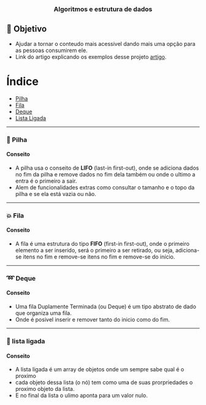 <h3 align="center">
    Algoritmos e estrutura de dados
</h3>


<a id="objetivo"></a>

## :bookmark: Objetivo

- Ajudar a tornar o conteudo mais acessivel dando mais uma opção para as pessoas consumirem ele.
- Link do artigo explicando os exemplos desse projeto [artigo](https://medium.com/php-word/estrutura-de-dados-6afb386a6fc1).

# Índice

- [Pilha](#pilha) 
- [Fila](#fila) 
- [Deque](#deque)
- [Lista Ligada](#lista_ligada)

<hr>

<a id="pilha"></a>
### :large_orange_diamond: Pilha

#### Conseito

- A pilha usa o conseito de <b>LIFO</b> (last-in first-out), onde se adiciona dados no fim da pilha e remove dados no fim dela também ou onde o ultimo a entra é o primeiro a sair.
- Alem de funcionalidades extras como consultar o tamanho e o topo da pilha e se ela está vazia ou não.

<hr>

<a id="fila"></a>
### :boom: Fila

#### Conseito

- A fila é uma estrutura do tipo <b>FIFO</b> (first-in first-out), onde o primeiro elemento a ser inserido, será o primeiro a ser retirado, ou seja, adiciona-se itens no fim e remove-se itens no fim e remove-se do início.

<hr>

<a id="deque"></a>
### :loop: Deque

#### Conseito

- Uma fila Duplamente Terminada (ou Deque) é um tipo abstrato de dado que organiza uma fila.
- Onde é posivel inserir e remover tanto do inicio como do fim.

<hr>

<a id="lista_ligada"></a>
### :couple: lista ligada

#### Conseito
- A lista ligada é um array de objetos onde um sempre sabe qual é o proximo
- cada objeto dessa lista (o nó) tem como uma de suas prorpriedades o proximo objeto da lista.
- E no final da lista o ulimo aponta para um valor nulo.
